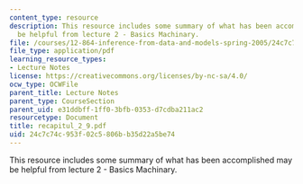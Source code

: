 ```yaml
---
content_type: resource
description: This resource includes some summary of what has been accomplished may
  be helpful from lecture 2 - Basics Machinary.
file: /courses/12-864-inference-from-data-and-models-spring-2005/24c7c74c953f02c5806bb35d22a5be74_recapitul_2_9.pdf
file_type: application/pdf
learning_resource_types:
- Lecture Notes
license: https://creativecommons.org/licenses/by-nc-sa/4.0/
ocw_type: OCWFile
parent_title: Lecture Notes
parent_type: CourseSection
parent_uid: e31ddbff-1ff0-3bfb-0353-d7cdba211ac2
resourcetype: Document
title: recapitul_2_9.pdf
uid: 24c7c74c-953f-02c5-806b-b35d22a5be74
---
```

This resource includes some summary of what has been accomplished may be helpful from lecture 2 - Basics Machinary.